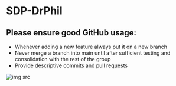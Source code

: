 # SDP-DrPhil

## Please ensure good GitHub usage:
- Whenever adding a new feature always put it on a new branch
- Never merge a branch into main until after sufficient testing and consolidation with the rest of the group
- Provide descriptive commits and pull requests

![img src](https://www.google.com/url?sa=i&url=https%3A%2F%2Fwww.reddit.com%2Fr%2Fdrphil%2Fcomments%2Fhigiqm%2Fi_present_to_you_the_amazing_boston_dynamics_phil%2F&psig=AOvVaw1SmlwVneSbKgdz_poRzzvy&ust=1611737556754000&source=images&cd=vfe&ved=0CAIQjRxqFwoTCPiWprmcue4CFQAAAAAdAAAAABAO)
